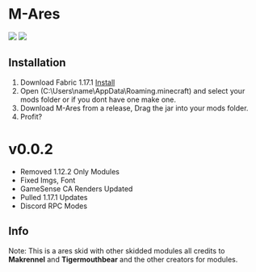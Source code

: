 # M-Ares
![](https://img.shields.io/github/downloads/XJMI/Mares/total?color=%23ff0000&label=Downloads&style=flat-square)
![](https://img.shields.io/github/repo-size/XJMI/Mares?color=FF0000&style=flat-square)

## Installation
1. Download Fabric 1.17.1 [Install](https://fabricmc.net/use) 
2. Open (C:\Users\name\AppData\Roaming\.minecraft) and select your mods folder or if you dont have one make one.
3. Download M-Ares from a release, Drag the jar into your mods folder.
4. Profit?


###

# v0.0.2
- Removed 1.12.2 Only Modules
- Fixed Imgs, Font
- GameSense CA Renders Updated
- Pulled 1.17.1 Updates
- Discord RPC Modes

###

## Info
Note: This is a ares skid with other skidded modules all credits to **Makrennel** and **Tigermouthbear** and the other creators for modules.

